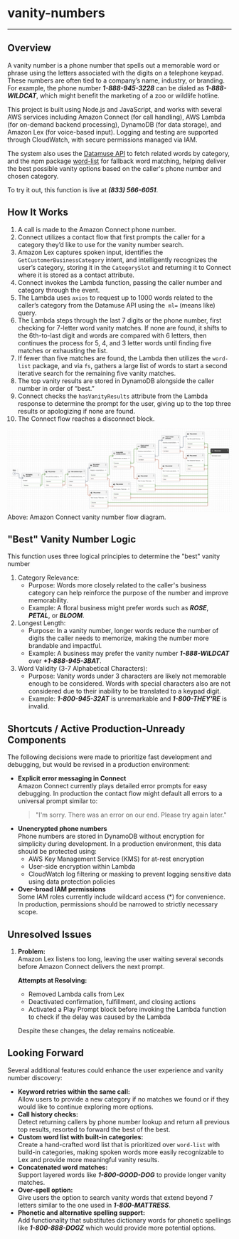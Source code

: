 # vanity-numbers
---
## Overview
A vanity number is a phone number that spells out a memorable word or phrase using the letters associated with the digits on a telephone keypad. These numbers are often tied to a company’s name, industry, or branding. For example, the phone number ***1-888-945-3228*** can be dialed as ***1-888-WILDCAT***, which might benefit the marketing of a zoo or wildlife hotline.

This project is built using Node.js and JavaScript, and works with several AWS services including Amazon Connect (for call handling), AWS Lambda (for on-demand backend processing), DynamoDB (for data storage), and Amazon Lex (for voice-based input). Logging and testing are supported through CloudWatch, with secure permissions managed via IAM.

The system also uses the [Datamuse API](https://www.datamuse.com/api/) to fetch related words by category, and the npm package [word-list](https://www.npmjs.com/package/word-list) for fallback word matching, helping deliver the best possible vanity options based on the caller's phone number and chosen category.

To try it out, this function is live at ***(833) 566-6051***.

## How It Works
1. A call is made to the Amazon Connect phone number.
2. Connect utilizes a contact flow that first prompts the caller for a category they’d like to use for the vanity number search.
3. Amazon Lex captures spoken input, identifies the `GetCustomerBusinessCategory` intent, and intelligently recognizes the user’s category, storing it in the `CategorySlot` and returning it to Connect where it is stored as a contact attribute.
4. Connect invokes the Lambda function, passing the caller number and category through the event.
5. The Lambda uses `axios` to request up to 1000 words related to the caller’s category from the Datamuse API using the` ml=` (means like) query.
6. The Lambda steps through the last 7 digits or the phone number, first checking for 7-letter word vanity matches. If none are found, it shifts to the 6th-to-last digit and words are compared with 6 letters, then continues the process for 5, 4, and 3 letter words until finding five matches or exhausting the list.
7. If fewer than five matches are found, the Lambda then utilizes the `word-list` package, and via `fs`, gathers a large list of words to start a second iterative search for the remaining five vanity matches.
8. The top vanity results are stored in DynamoDB alongside the caller number in order of “best.”
9. Connect checks the `hasVanityResults` attribute from the Lambda response to determine the prompt for the user, giving up to the top three results or apologizing if none are found.
10. The Connect flow reaches a disconnect block.
    
![Screenshot of Amazon Connect flow used for vanity number generation for customers.](https://raw.githubusercontent.com/toriluce/vanity-numbers/refs/heads/main/Amazon%20Connect%20Vanity%20Number%20Flow.png)
Above: Amazon Connect vanity number flow diagram.

## "Best" Vanity Number Logic
This function uses three logical principles to determine the "best" vanity number
1. Category Relevance:
   * Purpose: Words more closely related to the caller's business category can help reinforce the purpose of the number and improve memorability.
   * Example: A floral business might prefer words such as ***ROSE***, ***PETAL***, or ***BLOOM***.
2. Longest Length:
   * Purpose: In a vanity number, longer words reduce the number of digits the caller needs to memorize, making the number more brandable and impactful.
   * Example: A business may prefer the vanity number ***1-888-WILDCAT*** over ***+1-888-945-3BAT***.
3. Word Validity (3-7 Alphabetical Characters):
   * Purpose: Vanity words under 3 characters are likely not memorable enough to be considered. Words with special characters also are not considered due to their inability to be translated to a keypad digit.
   * Example: ***1-800-945-32AT*** is unremarkable and ***1-800-THEY'RE*** is invalid.
  
## Shortcuts / Active Production-Unready Components
The following decisions were made to prioritize fast development and debugging, but would be revised in a production environment:
* **Explicit error messaging in Connect**  
  Amazon Connect currently plays detailed error prompts for easy debugging. In production the contact flow might default all errors to a universal prompt similar to:
  >"I'm sorry. There was an error on our end. Please try again later."
* **Unencrypted phone numbers**  
  Phone numbers are stored in DynamoDB without encryption for simplicity during development. In a production environment, this data should be protected using:
  - AWS Key Management Service (KMS) for at-rest encryption
  - User-side encryption within Lambda
  - CloudWatch log filtering or masking to prevent logging sensitive data using data protection policies
* **Over-broad IAM permissions**    
  Some IAM roles currently include wildcard access (*) for convenience. In production, permissions should be narrowed to strictly necessary scope.


## Unresolved Issues

1. **Problem:**  
   Amazon Lex listens too long, leaving the user waiting several seconds before Amazon Connect delivers the next prompt.  

   **Attempts at Resolving:**
   - Removed Lambda calls from Lex  
   - Deactivated confirmation, fulfillment, and closing actions  
   - Activated a Play Prompt block before invoking the Lambda function to check if the delay was caused by the Lambda  

   Despite these changes, the delay remains noticeable.

## Looking Forward
Several additional features could enhance the user experience and vanity number discovery:
* **Keyword retries within the same call:**    
  Allow users to provide a new category if no matches we found or if they would like to continue exploring more options.
* **Call history checks:**    
  Detect returning callers by phone number lookup and return all previous top results, resorted to forward the best of the best.
* **Custom word list with built-in categories:**  
  Create a hand-crafted word list that is prioritized over `word-list` with build-in categories, making spoken words more easily recognizable to Lex and provide more meaningful vanity results.
* **Concatenated word matches:**  
   Support layered words like ***1-800-GOOD-DOG*** to provide longer vanity matches.
* **Over-spell option:**  
  Give users the option to search vanity words that extend beyond 7 letters similar to the one used in ***1-800-MATTRESS***.
* **Phonetic and alternative spelling support:**  
  Add functionality that substitutes dictionary words for phonetic spellings like ***1-800-888-DOGZ*** which would provide more potential options.

